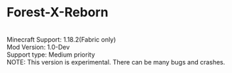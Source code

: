 # Forest-X-Reborn
<br>Minecraft Support: 1.18.2(Fabric only)
<br>Mod Version: 1.0-Dev
<br>Support type: Medium priority
<br>NOTE: This version is experimental. There can be many bugs and crashes.
